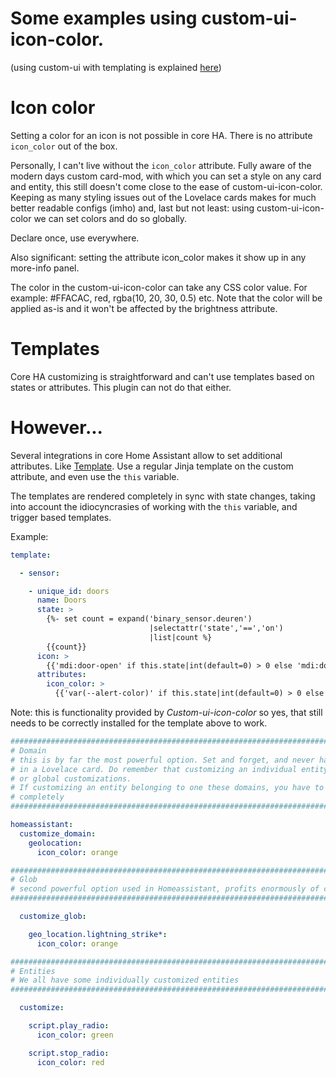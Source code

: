 # Some examples using custom-ui-icon-color.
(using custom-ui with templating is explained [here](https://github.com/Mariusthvdb/custom-ui/blob/master/EXAMPLES.md))

# Icon color

Setting a color for an icon is not possible in core HA. There is no attribute `icon_color` out of the box.

Personally, I can't live without the `icon_color` attribute. Fully aware of the modern days custom card-mod, with which you can set a style on any card and entity, this still doesn't come close to the ease of custom-ui-icon-color. 
Keeping as many styling issues out of the Lovelace cards makes for much better readable configs (imho) and, last but not least: using custom-ui-icon-color we can set colors and do so globally. 

Declare once, use everywhere. 

Also significant: setting the attribute icon_color makes it show up in any more-info panel.

The color in the custom-ui-icon-color can take any CSS color value. For example: #FFACAC, red, rgba(10, 20, 30, 0.5) etc.
Note that the color will be applied as-is and it won't be affected by the brightness attribute.

# Templates
Core HA customizing is straightforward and can't use templates based on states or attributes. This plugin can not do that either. 

# However...

Several integrations in core Home Assistant allow to set additional attributes. Like [Template](https://www.home-assistant.io/integrations/template/#attributes).
Use a regular Jinja template on the custom attribute, and even use the `this` variable.
 
The templates are rendered completely in sync with state changes, taking into account the idiocyncrasies of working with the `this` variable, and trigger based templates.
 
Example:

```yaml
template:

  - sensor:

    - unique_id: doors
      name: Doors
      state: >
        {%- set count = expand('binary_sensor.deuren')
                               |selectattr('state','==','on')
                               |list|count %}
        {{count}}
      icon: >
        {{'mdi:door-open' if this.state|int(default=0) > 0 else 'mdi:door-closed'}}
      attributes:
        icon_color: >
          {{'var(--alert-color)' if this.state|int(default=0) > 0 else 'var(--primary-color)'}}
```
Note: this is functionality provided by *Custom-ui-icon-color* so yes, that still needs to be correctly installed for the template above to work.


```yaml
##########################################################################################
# Domain
# this is by far the most powerful option. Set and forget, and never have to set any Style
# in a Lovelace card. Do remember that customizing an individual entity overrides domain
# or global customizations.
# If customizing an entity belonging to one these domains, you have to customize it
# completely
##########################################################################################

homeassistant:
  customize_domain:
    geolocation:
      icon_color: orange

##########################################################################################
# Glob
# second powerful option used in Homeassistant, profits enormously of custom-ui.
##########################################################################################

  customize_glob:

    geo_location.lightning_strike*:
      icon_color: orange

##########################################################################################
# Entities
# We all have some individually customized entities
##########################################################################################

  customize:

    script.play_radio:
      icon_color: green

    script.stop_radio:
      icon_color: red
```
